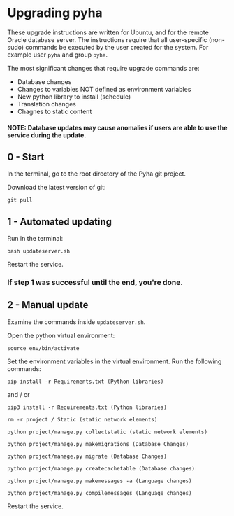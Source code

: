# Upgrading pyha
These upgrade instructions are written for Ubuntu, and for the remote Oracle database server.
The instructions require that all user-specific (non-sudo) commands be executed by the user created for the system.
For example user `pyha` and group `pyha`.

The most significant changes that require upgrade commands are:

- Database changes
- Changes to variables NOT defined as environment variables
- New python library to install (schedule)
- Translation changes
- Chagnes to static content

#### NOTE: Database updates may cause anomalies if users are able to use the service during the update.

## 0 - Start

In the terminal, go to the root directory of the Pyha git project.

Download the latest version of git:

```shell
git pull
```

## 1 - Automated updating

Run in the terminal:

```shell
bash updateserver.sh
```

Restart the service.

### If step 1 was successful until the end, you're done.

## 2 - Manual update

Examine the commands inside `updateserver.sh`.

Open the python virtual environment:

```shell
source env/bin/activate
```

Set the environment variables in the virtual environment.
Run the following commands:

```shell
pip install -r Requirements.txt (Python libraries)
```

and / or

```shell
pip3 install -r Requirements.txt (Python libraries)
```

```shell
rm -r project / Static (static network elements)

python project/manage.py collectstatic (static network elements)

python project/manage.py makemigrations (Database Changes)

python project/manage.py migrate (Database Changes)

python project/manage.py createcachetable (Database changes)

python project/manage.py makemessages -a (Language changes)

python project/manage.py compilemessages (Language changes)
```

Restart the service.
